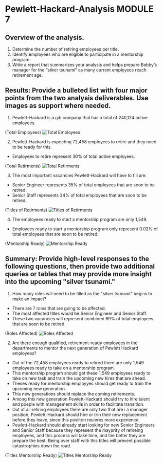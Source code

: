 # Pewlett-Hackard-Analysis MODULE 7

## Overview of the analysis.
1. Determine the number of retiring employees per title.
2. Identify employees who are eligible to participate in a mentorship program.
3. Write a report that summarizes your analysis and helps prepare Bobby’s manager for the “silver tsunami” as many current employees reach retirement age.

## Results: Provide a bulleted list with four major points from the two analysis deliverables. Use images as support where needed.
1. Pewlett-Hackard is a gib company that has a total of 240,124 active employees.
    
(Total Employees)
![Total Employees](https://user-images.githubusercontent.com/95668609/153732188-0520c09c-2be7-4747-ac3b-48509b92e059.png)


2. Pewlett-Hackard is expecting 72,458 employees to retire and they need to be ready for this.
- Employees to retire represent 30% of total active employees.

 (Total Retirments)
 ![Total Retirments](https://user-images.githubusercontent.com/95668609/153732193-3b75a580-7bd6-434a-a77b-a4dd732537a6.png)


3. The most important vacancies Pewlett-Hackard will have to fill are:
- Senior Engineer represents 35% of total employees that are soon to be retired.
- Senior Staff represents 34% of total employees that are soon to be retired.

(Titles of Retirments)
![Titles of Retirments](https://user-images.githubusercontent.com/95668609/153732195-cfb56d2c-01e0-46de-b184-fb86bfba3769.png)


4. The employees ready to start a mentorship program are only 1,549.
- Employees ready to start a mentorship program only represent 0.02% of total employees that are soon to be retired.

(Mentorship Ready)
![Mentorship Ready](https://user-images.githubusercontent.com/95668609/153732196-663d8efb-1e94-4712-a71e-07a9660b1723.png)


## Summary: Provide high-level responses to the following questions, then provide two additional queries or tables that may provide more insight into the upcoming "silver tsunami."

1. How many roles will need to be filled as the "silver tsunami" begins to make an impact?
- There are 7 roles that are going to be affected.
- The most affected titles would be Senior Engineer and Senior Staff.
- These two vacancies will represent combined 69% of total employees that are soon to be retired.

(Roles Affected)
![Roles Affected](https://user-images.githubusercontent.com/95668609/153732201-dcb2b988-7990-4bfb-9cfe-1b84af6e687c.png)


2. Are there enough qualified, retirement-ready employees in the departments to mentor the next generation of Pewlett Hackard employees?

- Out of the 72,458 employees ready to retired there are only 1,549 employees ready tp take on a mentorship program.
- This mentorship program should get these 1,549 employees ready to take on new task and train the upcoming new hires that are ahead.
- Theses ready for mentorship employyes should get ready to train the upcoming new generation.
- This new generations should replace the coming retirements.
- Among this new generation Pewlett-Hackard should try to hire talent and poeple with management skills in order to facilitate transition.
- Out of all retiring employees there are only two that are i a manager position, Pewlett-Hackard should hire or trin their new replacement before they leave, since this posiiton reuieres more experience. 
- Pewlett-Hackard should already start looking for new Senior Engineers and Senior Staff because they represent the mayprity of retireing employees, and this process will take time, and the better they are prepare the best. Being over staff with this titles will prevent possible catastrophies down the road.

(Titles Mentorship Ready)
![Titles Mentorship Ready](https://user-images.githubusercontent.com/95668609/153732205-d93790a0-38ab-4d40-a5c5-b8afb02bb4c8.png)


